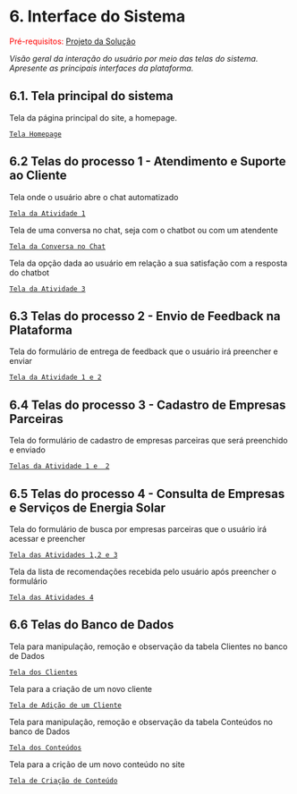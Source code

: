 
# 6. Interface do Sistema

<span style="color:red">Pré-requisitos: <a href="4-Projeto-Solucao.md"> Projeto da Solução</a></span>

_Visão geral da interação do usuário por meio das telas do sistema. Apresente as principais interfaces da plataforma._

## 6.1. Tela principal do sistema

Tela da página principal do site, a homepage.

[`Tela Homepage`](images/PrototipoTelas/homePage.png)


## 6.2 Telas do processo 1 - Atendimento e Suporte ao Cliente

Tela onde o usuário abre o chat automatizado

[`Tela da Atividade 1`](images/PrototipoTelas/ChatAutomatizado.png)

Tela de uma conversa no chat, seja com o chatbot ou com um atendente

[`Tela da Conversa no Chat`](images/PrototipoTelas/ChatConversa.png)

Tela da opção dada ao usuário em relação a sua satisfação com a resposta do chatbot

[`Tela da Atividade 3`](images/PrototipoTelas/ChatOpcao.png)

## 6.3 Telas do processo 2 - Envio de Feedback na Plataforma

Tela do formulário de entrega de feedback que o usuário irá preencher e enviar

[`Tela da Atividade 1 e 2`](images/PrototipoTelas/EntregaFeedback.jpeg)

## 6.4 Telas do processo 3 - Cadastro de Empresas Parceiras

Tela do formulário de cadastro de empresas parceiras que será preenchido e enviado

[`Telas da Atividade 1 e  2`](images/PrototipoTelas/EntregaFeedback.jpeg)

## 6.5 Telas do processo 4 - Consulta de Empresas e Serviços de Energia Solar

Tela do formulário de busca por empresas parceiras que o usuário irá acessar e preencher

[`Tela das Atividades 1,2 e 3`](images/PrototipoTelas/FormularioRecomendacao.jpeg)

Tela da lista de recomendações recebida pelo usuário após preencher o formulário

[`Tela das Atividades 4`](images/PrototipoTelas/ListaRecomendacao.jpeg)

## 6.6 Telas do Banco de Dados

Tela para manipulação, remoção e observação da tabela Clientes no banco de Dados

[`Tela dos Clientes`](images/Admin_Clientes.png)

Tela para a criação de um novo cliente

[`Tela de Adição de um Cliente`](images/Admin_AdicionarClientes.png)

Tela para manipulação, remoção e observação da tabela Conteúdos no banco de Dados

[`Tela dos Conteúdos`](images/Admin_GerenciarConteudo.png)

Tela para a crição de um novo conteúdo no site

[`Tela de Criação de Conteúdo`](images/Admin_CriarConteudo.png)


